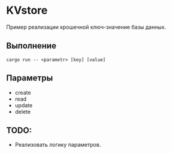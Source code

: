 # KVstore

Пример реализации крошечной ключ-значение базы данных.

## Выполнение

```shell
cargo run -- <parametr> [key] [value]
```

## Параметры

* create
* read
* update
* delete

## TODO:

- Реализовать логику параметров.

